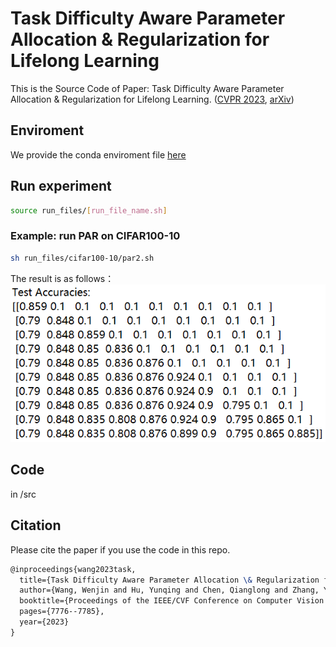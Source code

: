 # Task Difficulty Aware Parameter Allocation & Regularization for Lifelong Learning
This is the Source Code of Paper: Task Difficulty Aware Parameter Allocation & Regularization for Lifelong Learning. ([CVPR 2023](https://openaccess.thecvf.com/content/CVPR2023/html/Wang_Task_Difficulty_Aware_Parameter_Allocation__Regularization_for_Lifelong_Learning_CVPR_2023_paper.html), [arXiv](https://arxiv.org/abs/2304.05288))

## Enviroment
We provide the conda enviroment file [here](./CondaEnv.yml)

## Run experiment
```bash
source run_files/[run_file_name.sh]
```

### Example: run PAR on CIFAR100-10
```bash
sh run_files/cifar100-10/par2.sh
```
The result is as follows：
![image](results.png)

## Code
in /src

## Citation
Please cite the paper if you use the code in this repo.
```latex
@inproceedings{wang2023task,
  title={Task Difficulty Aware Parameter Allocation \& Regularization for Lifelong Learning},
  author={Wang, Wenjin and Hu, Yunqing and Chen, Qianglong and Zhang, Yin},
  booktitle={Proceedings of the IEEE/CVF Conference on Computer Vision and Pattern Recognition},
  pages={7776--7785},
  year={2023}
}
```

